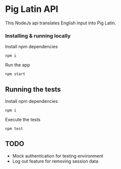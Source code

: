 # Pig Latin API

This NodeJs api translates English input into Pig Latin.

### Installing & running locally

Install npm dependencies
```
npm i
```

Run the app
```
npm start
```

## Running the tests

Install npm dependencies
```
npm i
```

Execute the tests
```
npm test
```

## TODO

* Mock authentication for testing environment
* Log out feature for removing session data